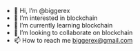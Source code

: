 - 👋 Hi, I’m @biggerex
- 👀 I’m interested in blockchain
- 🌱 I’m currently learning blockchain
- 💞️ I’m looking to collaborate on blockchain
- 📫 How to reach me biggerex@gmail.com

<!---
biggerex/biggerex is a ✨ special ✨ repository because its `README.md` (this file) appears on your GitHub profile.
You can click the Preview link to take a look at your changes.
--->

